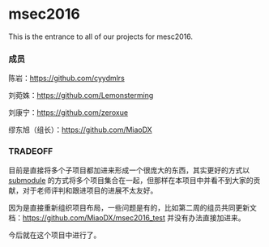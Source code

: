 # msec2016
This is the entrance to all of our projects for mesc2016.


### 成员

陈岩：https://github.com/cyydmlrs

刘菀姝：https://github.com/Lemonsterming

刘康宁：https://github.com/zeroxue

缪东旭（组长）：https://github.com/MiaoDX

### TRADEOFF

目前是直接将多个子项目都加进来形成一个很庞大的东西，其实更好的方式以 [submodule](https://git-scm.com/book/zh/v1/Git-%E5%B7%A5%E5%85%B7-%E5%AD%90%E6%A8%A1%E5%9D%97) 的方式将多个项目集合在一起，但那样在本项目中并看不到大家的贡献，对于老师评判和跟进项目的进展不太友好。

因为是直接重新组织项目布局，一些问题是有的，比如第二周的组员共同更新文档：https://github.com/MiaoDX/msec2016_test 并没有办法直接加进来。

今后就在这个项目中进行了。